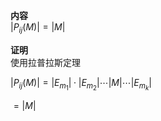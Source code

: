 **内容**  
 $|P_{ij}(M)|=|M|$  
  
**证明**  
使用拉普拉斯定理  
  
 $|P_{ij}(M)|=|E_{m_1}|\cdot |E_{m_2}|\cdots |M|  
\cdots |E_{m_k}|$  
  
 $=|M|$  
